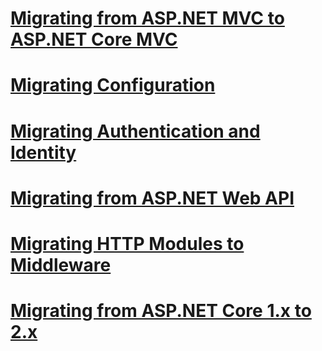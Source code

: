 # [Migrating from ASP.NET MVC to ASP.NET Core MVC](xref:migration/mvc)
# [Migrating Configuration](xref:migration/configuration)
# [Migrating Authentication and Identity](xref:migration/identity)
# [Migrating from ASP.NET Web API](xref:migration/webapi)
# [Migrating HTTP Modules to Middleware](xref:migration/http-modules)
# [Migrating from ASP.NET Core 1.x to 2.x](xref:migration/1x-to-2x)